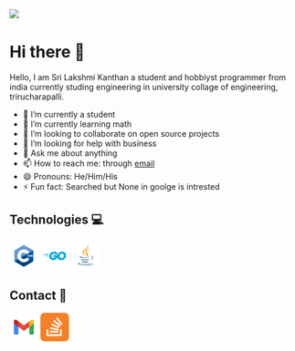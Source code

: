 <!--
**srilakshmikanthanp/srilakshmikanthanp** is a ✨ _special_ ✨ repository because its `README.md` (this file) appears on your GitHub profile.

Here are some ideas to get you started:

- 🔭 I’m currently working on ...
- 🌱 I’m currently learning ...
- 👯 I’m looking to collaborate on ...
- 🤔 I’m looking for help with ...
- 💬 Ask me about ...
- 📫 How to reach me: ...
- 😄 Pronouns: ...
- ⚡ Fun fact: ...
-->

![](https://komarev.com/ghpvc/?username=srilakshmikanthanp&style=flat-square&color=brightgreen)

# Hi there 👋

Hello, I am Sri Lakshmi Kanthan a student and hobbiyst programmer from india currently studing engineering in university collage of engineering, trirucharapalli.

- 🔭 I’m currently a student
- 🌱 I’m currently learning math
- 👯 I’m looking to collaborate on open source projects
- 🤔 I’m looking for help with business
- 💬 Ask me about anything
- 📫 How to reach me: through [email](srilakshmikanthanp)
- 😄 Pronouns: He/Him/His
- ⚡ Fun fact: Searched but None in goolge is intrested

## Technologies 💻

<img src = "image/cpp.svg" width="50" height="50"> <img src = "image/go.svg" width="50" height="50"> <img src = "image/java.svg" width="50" height="50">

## Contact 📱

<a href="mailto:srilakshmikanthanp@gmail.com"><img src="image/gmail.svg" width="50" Height="50"></a> <a href = "https://stackoverflow.com/users/12473258/srilakshmikanthanp?tab=profile"><img src = "image/stack.svg" width="50" Height="50">
